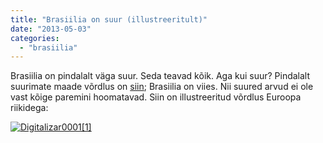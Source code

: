 ```yaml
---
title: "Brasiilia on suur (illustreeritult)"
date: "2013-05-03"
categories: 
  - "brasiilia"
---
```


Brasiilia on pindalalt väga suur. Seda teavad kõik. Aga kui suur? Pindalalt suurimate maade võrdlus on [siin](http://www.nationmaster.com/graph/geo_sur_are_sq_km-geography-surface-area-sq-km); Brasiilia on viies. Nii suured arvud ei ole vast kõige paremini hoomatavad. Siin on illustreeritud võrdlus Euroopa riikidega:

[![Digitalizar0001[1]](images/digitalizar00011_thumb.jpg "Digitalizar0001[1]")](/images/digitalizar00011.jpg)
